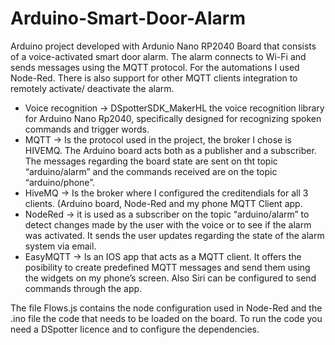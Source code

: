 # Arduino-Smart-Door-Alarm
Arduino project developed with Ardunio Nano RP2040 Board that consists of a voice-activated smart door alarm. The alarm connects to Wi-Fi and sends messages using the MQTT protocol. For the automations I used Node-Red. There is also support for other MQTT clients integration to remotely activate/ deactivate the alarm. 

- Voice recognition -> DSpotterSDK_MakerHL the voice recognition library for Arduino Nano Rp2040, specifically designed for recognizing spoken commands and trigger words. 
- MQTT -> Is the protocol used in the project, the broker I chose is HIVEMQ. The Arduino board acts both as a publisher and a subscriber. The messages regarding the board state are sent on tht topic “arduino/alarm” and the commands received are on the topic “arduino/phone”.
- HiveMQ -> Is the broker where I configured the creditendials for all 3 clients. (Arduino board, Node-Red and my phone MQTT Client app. 
- NodeRed -> it is used as a subscriber on the topic “arduino/alarm” to detect changes made by the user with the voice or to see if the alarm was activated. It sends the user updates regarding the state of the alarm system via email.
- EasyMQTT -> Is an IOS app that acts as a MQTT client. It offers the posibility to create predefined MQTT messages and send them using the widgets on my phone’s screen. Also Siri can be configured to send commands through the app.

The file Flows.js contains the node configuration used in Node-Red and the .ino file the code that needs to be loaded on the board. To run the code you need a DSpotter licence and to configure the dependencies.
